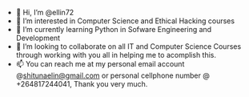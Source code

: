 - 👋 Hi, I’m @ellin72
- 👀 I’m interested in Computer Science and Ethical Hacking courses
- 🌱 I’m currently learning Python in Sofware Engineering and Development
- 💞️ I’m looking to collaborate on all IT and Computer Science Courses through working with you all in helping me to acomplish this.
- 📫 You can reach me at my personal email account @shitunaelin@gmail.com or personal cellphone number @ +264817244041, Thank you very much.

<!---
ellin72/ellin72 is a ✨ special ✨ repository because its `README.md` (this file) appears on your GitHub profile.
You can click the Preview link to take a look at your changes.
--->
